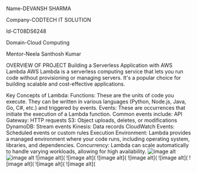 Name-DEVANSH SHARMA

Company-CODTECH IT SOLUTION

Id-CT08DS6248

Domain-Cloud Computing

Mentor-Neela Santhosh Kumar


OVERVIEW OF PROJECT 
Building a Serverless Application with AWS Lambda 
AWS Lambda is a serverless computing service that lets you run code without provisioning or managing servers. It's a popular choice for building scalable and cost-effective applications.

Key Concepts of Lambda:
Functions: These are the units of code you execute. They can be written in various languages (Python, Node.js, Java, Go, C#, etc.) and triggered by events.
Events: These are occurrences that initiate the execution of a Lambda function. Common events include:
API Gateway: HTTP requests
S3: Object uploads, deletes, or modifications
DynamoDB: Stream events
Kinesis: Data records
CloudWatch Events: Scheduled events or custom rules
Execution Environment: Lambda provides a managed environment where your code runs, including operating system, libraries, and dependencies.
Concurrency: Lambda can scale automatically to handle varying workloads, allowing for high availability.
![image alt](https://github.com/Devansh2647/CODTECH-TASK3/blob/87e2a4b94855d7b9cee835379f267a1fa3420533/2024-08-30%20(11).png)
![image alt](https://github.com/Devansh2647/CODTECH-TASK3/blob/fd64876d73b19dfb6f99562944769aa10f7bbc8c/2024-08-30%20(13).png)
![image alt](
![image alt](
![image alt](
![image alt](
![image alt](
![image alt](
![image alt](
![image alt](
